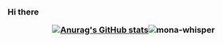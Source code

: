 ### Hi there <p align="center">[![Anurag's GitHub stats](https://github-readme-stats.vercel.app/api?username=hd1534)](https://github.com/anuraghazra/github-readme-stats)<img src="https://github.githubassets.com/images/mona-whisper.gif" title="mona-whisper"></p>




<!--
**hd1534/hd1534** is a ✨ _special_ ✨ repository because its `README.md` (this file) appears on your GitHub profile.

Here are some ideas to get you started:

- 🔭 I’m currently working on ...
- 🌱 I’m currently learning ...
- 👯 I’m looking to collaborate on ...
- 🤔 I’m looking for help with ...
- 💬 Ask me about ...
- 📫 How to reach me: ...
- 😄 Pronouns: ...
- ⚡ Fun fact: ...
-->
